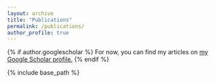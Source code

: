 ```yaml
---
layout: archive
title: "Publications"
permalink: /publications/
author_profile: true
---
```


{% if author.googlescholar %}
  For now, you can find my articles on <u><a href="{{author.googlescholar}}">my Google Scholar profile</a>.</u>
{% endif %}

{% include base_path %}

